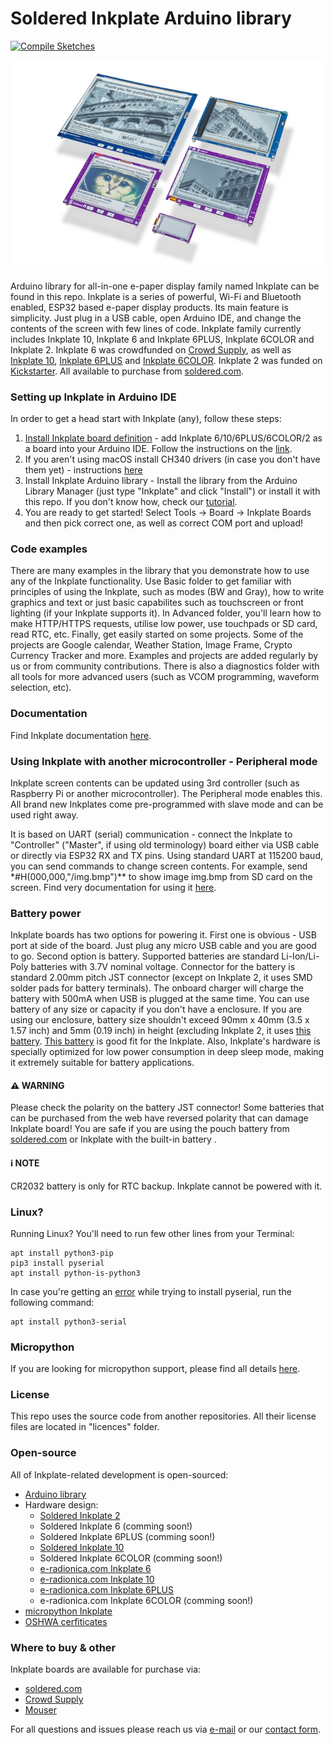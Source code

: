# Soldered Inkplate Arduino library

[![Compile Sketches](https://github.com/e-radionicacom/Inkplate-Arduino-library/actions/workflows/compile.yml/badge.svg?branch=master)](https://github.com/e-radionicacom/Inkplate-Arduino-library/actions/workflows/compile.yml)

<p align="center">
  <img src="https://raw.githubusercontent.com/SolderedElectronics/Inkplate-Arduino-library/master/extras/InkplateImage.jpg">
</p>

Arduino library for all-in-one e-paper display family named Inkplate can be found in this repo. Inkplate is a series of powerful, Wi-Fi and Bluetooth enabled, ESP32 based e-paper display products. Its main feature is simplicity. Just plug in a USB cable, open Arduino IDE, and change the contents of the screen with few lines of code. Inkplate family currently includes Inkplate 10, Inkplate 6 and Inkplate 6PLUS, Inkplate 6COLOR and Inkplate 2. 
Inkplate 6 was crowdfunded on [Crowd Supply](https://www.crowdsupply.com/e-radionica/inkplate-6), as well as [Inkplate 10](https://www.crowdsupply.com/e-radionica/inkplate-10), [Inkplate 6PLUS](https://www.crowdsupply.com/e-radionica/inkplate-6plus) and [Inkplate 6COLOR](https://www.crowdsupply.com/soldered/inkplate-6color). Inkplate 2 was funded on [Kickstarter](https://www.kickstarter.com/projects/solderedelectronics/inkplate-2-a-easy-to-use-arduino-compatible-e-paper). All available to purchase from [soldered.com](https://soldered.com/categories/inkplate/). 

### Setting up Inkplate in Arduino IDE

In order to get a head start with Inkplate (any), follow these steps:

1. [Install Inkplate board definition](https://github.com/SolderedElectronics/Dasduino-Board-Definitions-for-Arduino-IDE/blob/master/README.md) - add Inkplate 6/10/6PLUS/6COLOR/2 as a board into your Arduino IDE. Follow the instructions on the [link](https://soldered.com/learn/add-inkplate-6-board-definition-to-arduino-ide/).
2. If you aren't using macOS install CH340 drivers (in case you don't have them yet) - instructions [here](https://soldered.com/learn/ch340-driver-installation-croduino-basic3-nova2/)
3. Install Inkplate Arduino library - Install the library from the Arduino Library Manager (just type "Inkplate" and click "Install") or install it with this repo. If you don't know how, check our [tutorial](https://soldered.com/learn/arduino-library/#Kako%20instaliraty%20library?).
4. You are ready to get started! Select Tools -> Board -> Inkplate Boards and then pick correct one, as well as correct COM port and upload!

### Code examples

There are many examples in the library that you demonstrate how to use any of the Inkplate functionality. Use Basic folder to get familiar with principles of using the Inkplate, such as modes (BW and Gray), how to write graphics and text or just basic capabilites such as touchscreen or front lighting (if your Inkplate supports it). In Advanced folder, you'll learn how to make HTTP/HTTPS requests, utilise low power, use touchpads or SD card, read RTC, etc. Finally, get easily started on some projects. Some of the projects are Google calendar, Weather Station, Image Frame, Crypto Currency Tracker and more. Examples and projects are added regularly by us or from community contributions. There is also a diagnostics folder with all tools for more advanced users (such as VCOM programming, waveform selection, etc).

### Documentation

Find Inkplate documentation [here](https://inkplate.readthedocs.io/en/latest/arduino.html). 


### Using Inkplate with another microcontroller - Peripheral mode

Inkplate screen contents can be updated using 3rd controller (such as Raspberry Pi or another microcontroller). The Peripheral mode enables this. All brand new Inkplates come pre-programmed with slave mode and can be used right away.

It is based on UART (serial) communication - connect the Inkplate to "Controller" ("Master", if using old terminology) board either via USB cable or directly via ESP32 RX and TX pins. Using standard UART at 115200 baud, you can send commands to change screen contents. For example, send \*#H(000,000,"/img.bmp")\*\* to show image img.bmp from SD card on the screen. Find very documentation for using it [here](https://inkplate.readthedocs.io/en/latest/peripheral-mode.html).

### Battery power

Inkplate boards has two options for powering it. First one is obvious - USB port at side of the board. Just plug any micro USB cable and you are good to go. Second option is battery. Supported batteries are standard Li-Ion/Li-Poly batteries with 3.7V nominal voltage. Connector for the battery is standard 2.00mm pitch JST connector (except on Inkplate 2, it uses SMD solder pads for battery terminals). The onboard charger will charge the battery with 500mA when USB is plugged at the same time. You can use battery of any size or capacity if you don't have a enclosure. If you are using our enclosure, battery size shouldn't exceed 90mm x 40mm (3.5 x 1.57 inch) and 5mm (0.19 inch) in height (excluding Inkplate 2, it uses [this battery](https://soldered.com/product/li-ion-baterija-600mah-3-7v/). [This battery](https://soldered.com/product/li-ion-battery-1200mah-3-7v/) is good fit for the Inkplate. Also, Inkplate's hardware is specially optimized for low power consumption in deep sleep mode, making it extremely suitable for battery applications.

#### ⚠️ WARNING
Please check the polarity on the battery JST connector! Some batteries that can be purchased from the web have reversed polarity that can damage Inkplate board! You are safe if you are using the pouch battery from [soldered.com](https://soldered.com/categories/power-sources-batteries/batteries/lithium-batteries/) or Inkplate with the built-in battery . 

#### ℹ NOTE
CR2032 battery is only for RTC backup. Inkplate cannot be powered with it.

### Linux?

Running Linux? You'll need to run few other lines from your Terminal:

```
apt install python3-pip
pip3 install pyserial
apt install python-is-python3
```

In case you're getting an [error](https://github.com/SolderedElectronics/Inkplate-Arduino-library/issues/212) while trying to install pyserial, run the following command:

```
apt install python3-serial
```

### Micropython

If you are looking for micropython support, please find all details [here](https://github.com/SolderedElectronics/Inkplate-micropython).

### License

This repo uses the source code from another repositories. All their license files are located in "licences" folder.

### Open-source

All of Inkplate-related development is open-sourced:

- [Arduino library](https://github.com/SolderedElectronics/Inkplate-Arduino-library)
- Hardware design:
  - [Soldered Inkplate 2](https://github.com/SolderedElectronics/Soldered-Inkplate-2-hardware-design)
  - Soldered Inkplate 6 (comming soon!)
  - Soldered Inkplate 6PLUS (comming soon!)
  - [Soldered Inkplate 10](https://github.com/SolderedElectronics/Soldered-Inkplate-10-hardware-design)
  - Soldered Inkplate 6COLOR (comming soon!)
  - [e-radionica.com Inkplate 6](https://github.com/SolderedElectronics/Inkplate-6-hardware)
  - [e-radionica.com Inkplate 10](https://github.com/SolderedElectronics/Inkplate-10-hardware)
  - [e-radionica.com Inkplate 6PLUS](https://github.com/SolderedElectronics/Inkplate-6PLUS-Hardware)
  - e-radionica.com Inkplate 6COLOR (comming soon!)
- [micropython Inkplate](https://github.com/SolderedElectronics/Inkplate-micropython)
- [OSHWA cerfiticates](https://certification.oshwa.org/list.html?q=inkplate)

### Where to buy & other

Inkplate boards are available for purchase via:

- [soldered.com](https://soldered.com/categories/inkplate/)
- [Crowd Supply](https://www.crowdsupply.com/soldered)
- [Mouser](https://hr.mouser.com/Search/Refine?Keyword=inkplate)

For all questions and issues please reach us via [e-mail](mailto:hello@soldered.com) or our [contact form](https://soldered.com/contact/).
